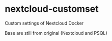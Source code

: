 # nextcloud-customset
Custom settings of Nextcloud Docker

Base are still from original (Nextcloud and PSQL)
